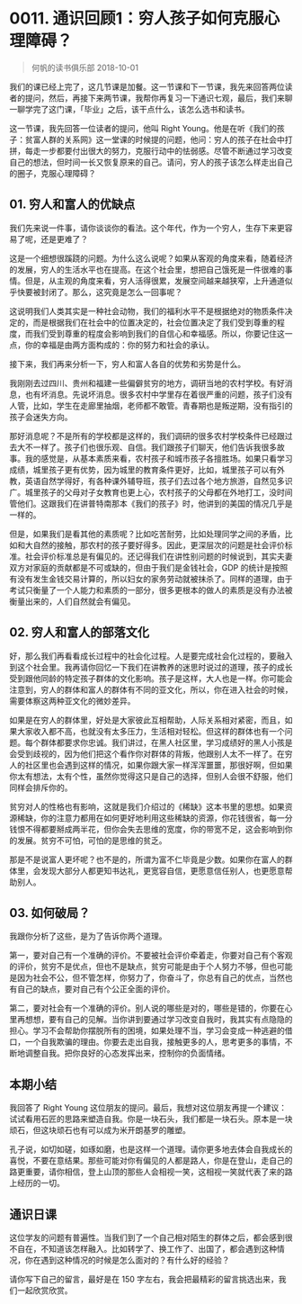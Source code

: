 # 0011. 通识回顾1：穷人孩子如何克服心理障碍？
> 何帆的读书俱乐部
2018-10-01

我们的课已经上完了，这几节课是加餐。这一节课和下一节课，我先来回答两位读者的提问，然后，再接下来两节课，我帮你再复习一下通识七观，最后，我们来聊一聊学完了这门课，「毕业」之后，该干点什么，该怎么选书和读书。

这一节课，我先回答一位读者的提问，他叫 Right Young。他是在听《我们的孩子：贫富人群的关系网》这一堂课的时候提的问题，他问：穷人的孩子在社会中打拼，每走一步都要付出很大的努力，克服行动中的怯弱感。尽管不断通过学习改变自己的想法，但时间一长又恢复原来的自己。请问，穷人的孩子该怎么样走出自己的圈子，克服心理障碍？

## 01. 穷人和富人的优缺点

我们先来说一件事，请你谈谈你的看法。这个年代，作为一个穷人，生存下来更容易了呢，还是更难了？

这是一个细想很蹊跷的问题。为什么这么说呢？如果从客观的角度来看，随着经济的发展，穷人的生活水平也在提高。在这个社会里，想把自己饿死是一件很难的事情。但是，从主观的角度来看，穷人活得很累，发展空间越来越狭窄，上升通道似乎快要被封闭了。那么，这究竟是怎么一回事呢？

这说明我们人类其实是一种社会动物，我们的福利水平不是根据绝对的物质条件决定的，而是根据我们在社会中的位置决定的，社会位置决定了我们受到尊重的程度，而我们受到尊重的程度会影响到我们的自信心和幸福感。所以，你要记住这一点，你的幸福是由两方面构成的：你的努力和社会的承认。

接下来，我们再来分析一下，穷人和富人各自的优势和劣势是什么。

我刚刚去过四川、贵州和福建一些偏僻贫穷的地方，调研当地的农村学校。有好消息，也有坏消息。先说坏消息。很多农村中学里存在着很严重的问题，孩子们没有人管，比如，学生在走廊里抽烟，老师都不敢管。青春期也是叛逆期，没有指引的孩子会迷失方向。

那好消息呢？不是所有的学校都是这样的，我们调研的很多农村学校条件已经跟过去大不一样了。孩子们也很乐观、自信。我们跟孩子们聊天，他们告诉我很多故事。我的感觉是，从基本素质来看，农村孩子和城市孩子各擅胜场。如果只看学习成绩，城里孩子更有优势，因为城里的教育条件更好，比如，城里孩子可以有外教，英语自然学得好，有各种课外辅导班，孩子们去过各个地方旅游，自然见多识广。城里孩子的父母对子女教育也更上心，农村孩子的父母都在外地打工，没时间管他们。这跟我们在讲普特南那本《我们的孩子》时，他讲到的美国的情况几乎是一样的。

但是，如果我们是看其他的素质呢？比如吃苦耐劳，比如处理同学之间的矛盾，比如和大自然的接触，那农村的孩子要好得多。因此，更深层次的问题是社会评价标准。社会评价标准总是有偏见的。还记得我们在讲性别问题的时候说到，其实夫妻双方对家庭的贡献都是不可或缺的，但由于我们是金钱社会，GDP 的统计是按照有没有发生金钱交易计算的，所以妇女的家务劳动就被抹杀了。同样的道理，由于考试只衡量了一个人能力和素质的一部分，很多更根本的做人的素质是没有办法被衡量出来的，人们自然就会有偏见。

## 02. 穷人和富人的部落文化

好，那么我们再看看成长过程中的社会化过程。人是要完成社会化过程的，要融入到这个社会里。我再请你回忆一下我们在讲教养的迷思时说过的道理，孩子的成长受到跟他同龄的特定孩子群体的文化影响。孩子是这样，大人也是一样。你可能会注意到，穷人的群体和富人的群体有不同的亚文化，所以，你在进入社会的时候，需要体察这两种亚文化的微妙差异。

如果是在穷人的群体里，好处是大家彼此互相帮助，人际关系相对紧密，而且，如果大家收入都不高，也就没有太多压力，生活相对轻松。但这样的群体也有一个问题。每个群体都要求你忠诚。我们讲过，在黑人社区里，学习成绩好的黑人小孩是会受到歧视的，因为他们把这个看作你对群体的背叛，他跟别人太不一样了。在穷人的社区里也会遇到这样的情况，如果你跟大家一样浑浑噩噩，那很好啊，但如果你太有想法，太有个性，虽然你觉得这只是自己的选择，但别人会很不舒服，他们同样会排斥你的。

贫穷对人的性格也有影响，这就是我们介绍过的《稀缺》这本书里的思想。如果资源稀缺，你的注意力都用在如何更好地利用这些稀缺的资源，你花钱很省，每一分钱恨不得都要掰成两半花，但你会失去思维的宽度，你的带宽不足，这会影响到你的发展。贫穷不可怕，可怕的是思维的贫乏。

那是不是说富人更坏呢？也不是的，所谓为富不仁毕竟是少数。如果你在富人的群体里，会发现大部分人都更知书达礼，更宽容自信，更愿意信任别人，也更愿意帮助别人。

## 03. 如何破局？

我跟你分析了这些，是为了告诉你两个道理。

第一，要对自己有一个准确的评价。不要被社会评价牵着走，你要对自己有个客观的评价，贫穷不是优点，但也不是缺点，贫穷可能是由于个人努力不够，但也可能是因为社会不公，但不管怎样，你努力了，你奋斗了，你总有自己的优点，当然也有自己的缺点，要对自己有个公正全面的评价。

第二，要对社会有一个准确的评价。别人说的哪些是对的，哪些是错的，你要在心里再想想，要有自己的见解。当你讲到要通过学习改变自我时，我其实有点隐隐的担心。学习不会帮助你摆脱所有的困境，如果处理不当，学习会变成一种逃避的借口，一个自我欺骗的理由。你要去走出自我，接触更多的人，思考更多的事情，不断地调整自我。把你良好的心态发挥出来，控制你的负面情绪。

## 本期小结

我回答了 Right Young 这位朋友的提问。最后，我想对这位朋友再提一个建议：试试看用石匠的思路来塑造自我。你是一块石头，我们都是一块石头。原本是一块顽石，但这块顽石也有可以成为米开朗基罗的雕塑。

孔子说，如切如磋，如琢如磨，也是这样一个道理。请你更多地去体会自我成长的喜悦，不要在意结果。那些可能对你有偏见的人都是路人，你是在登山，走自己的路更重要，请你相信，登上山顶的那些人会相视一笑，这相视一笑就代表了来的路上经历的一切。

## 通识日课

这位学友的问题有普遍性。当我们到了一个自己相对陌生的群体之后，都会感到很不自在，不知道该怎样融入。比如转学了、换工作了、出国了，都会遇到这种情况，你在遇到这种情况的时候是怎么面对的？有什么好的经验？

请你写下自己的留言，最好是在 150 字左右，我会把最精彩的留言挑选出来，我们一起欣赏欣赏。
